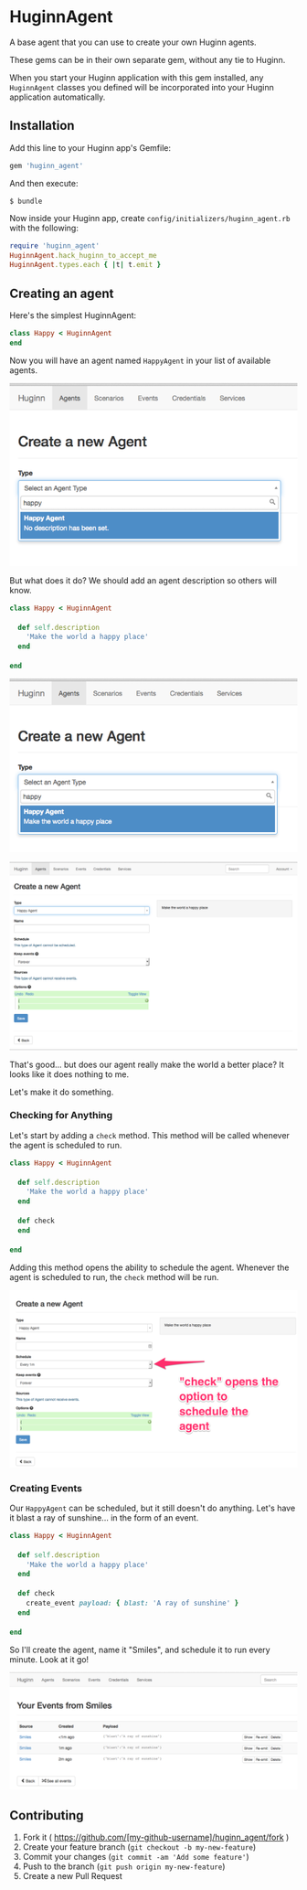 # HuginnAgent

A base agent that you can use to create your own Huginn agents.

These gems can be in their own separate gem, without any tie to Huginn.

When you start your Huginn application with this gem installed, any
```HuginnAgent``` classes you defined will be incorporated into
your Huginn application automatically.

## Installation

Add this line to your Huginn app's Gemfile:

```ruby
gem 'huginn_agent'
```

And then execute:

    $ bundle

Now inside your Huginn app, create ```config/initializers/huginn_agent.rb``` with
the following:

```ruby
require 'huginn_agent'
HuginnAgent.hack_huginn_to_accept_me
HuginnAgent.types.each { |t| t.emit }
```

## Creating an agent

Here's the simplest HuginnAgent:

```ruby
class Happy < HuginnAgent
end
```

Now you will have an agent named ```HappyAgent``` in your list of
available agents.

![images/01.png](images/01.png)

But what does it do?  We should add an agent description so others will know.

```ruby
class Happy < HuginnAgent

  def self.description
    'Make the world a happy place'
  end

end
```

![images/02.png](images/02.png)

![images/03.png](images/03.png)

That's good... but does our agent really make the world a better place? It looks like it does nothing to me.

Let's make it do something.

### Checking for Anything

Let's start by adding a ```check``` method.  This method will be called whenever the agent is scheduled to run.

```ruby
class Happy < HuginnAgent

  def self.description
    'Make the world a happy place'
  end

  def check
  end

end
```

Adding this method opens the ability to schedule the agent. Whenever the agent is scheduled to run, the ```check``` method will be run.

![images/04.png](images/04.png)

### Creating Events

Our ```HappyAgent``` can be scheduled, but it still doesn't do anything. Let's have it blast a ray of sunshine... in the form of an event.

```ruby
class Happy < HuginnAgent

  def self.description
    'Make the world a happy place'
  end

  def check
    create_event payload: { blast: 'A ray of sunshine' }
  end

end
```

So I'll create the agent, name it "Smiles", and schedule it to run every minute. Look at it go!

![images/05.png](images/05.png)


## Contributing

1. Fork it ( https://github.com/[my-github-username]/huginn_agent/fork )
2. Create your feature branch (`git checkout -b my-new-feature`)
3. Commit your changes (`git commit -am 'Add some feature'`)
4. Push to the branch (`git push origin my-new-feature`)
5. Create a new Pull Request
